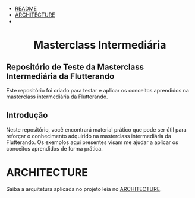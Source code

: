 - [README](./README.md)
- [ARCHITECTURE](./ARCHITECTURE.md)
- 
# <p align="center">Masterclass Intermediária</p>

## Repositório de Teste da Masterclass Intermediária da Flutterando

Este repositório foi criado para testar e aplicar os conceitos aprendidos na masterclass intermediária da Flutterando. 

## Introdução

Neste repositório, você encontrará material prático que pode ser útil para reforçar o conhecimento adquirido na masterclass intermediária da Flutterando. Os exemplos aqui presentes visam me ajudar a aplicar os conceitos aprendidos de forma prática.

# ARCHITECTURE

Saiba a arquitetura aplicada no projeto leia no [ARCHITECTURE](ARCHITECTURE.md).
